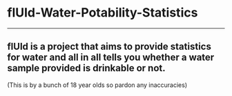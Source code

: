 # flUId-Water-Potability-Statistics
---
flUId is a project that aims to provide statistics for water and all in all tells you whether a water sample provided is drinkable or not.
---
(This is by a bunch of 18 year olds so pardon any inaccuracies)

